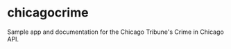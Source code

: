 chicagocrime
============

Sample app and documentation for the Chicago Tribune's Crime in Chicago API.